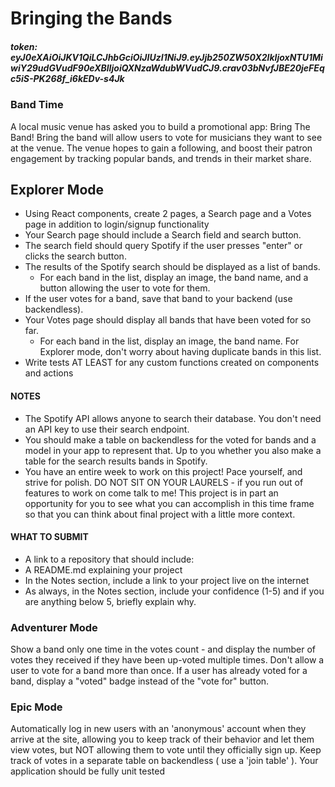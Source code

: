 # Bringing the Bands

##### token: eyJ0eXAiOiJKV1QiLCJhbGciOiJIUzI1NiJ9.eyJjb250ZW50X2lkIjoxNTU1MiwiY29udGVudF90eXBlIjoiQXNzaWdubWVudCJ9.crav03bNvfJBE20jeFEqc5iS-PK268f_i6kEDv-s4Jk

### Band Time

A local music venue has asked you to build a promotional app: Bring The Band! Bring the band will allow users to vote for musicians they want to see at the venue. The venue hopes to gain a following, and boost their patron engagement by tracking popular bands, and trends in their market share.

## Explorer Mode

* Using React components, create 2 pages, a Search page and a Votes page in addition to login/signup functionality
* Your Search page should include a Search field and search button.
* The search field should query Spotify if the user presses "enter" or clicks the search button.
* The results of the Spotify search should be displayed as a list of bands.
  * For each band in the list, display an image, the band name, and a button allowing the user to vote for them.
* If the user votes for a band, save that band to your backend (use backendless).
* Your Votes page should display all bands that have been voted for so far.
  * For each band in the list, display an image, the band name. For Explorer mode, don't worry about having duplicate bands in this list.
* Write tests AT LEAST for any custom functions created on components and actions

#### NOTES
* The Spotify API allows anyone to search their database. You don't need an API key to use their search endpoint.
* You should make a table on backendless for the voted for bands and a model in your app to represent that. Up to you whether you also make a table for the search results bands in Spotify.
* You have an entire week to work on this project! Pace yourself, and strive for polish. DO NOT SIT ON YOUR LAURELS - if you run out of features to work on come talk to me! This project is in part an opportunity for you to see what you can accomplish in this time frame so that you can think about final project with a little more context.

#### WHAT TO SUBMIT
* A link to a repository that should include:
* A README.md explaining your project
* In the Notes section, include a link to your project live on the internet
* As always, in the Notes section, include your confidence (1-5) and if you are anything below 5, briefly explain why.


### Adventurer Mode

Show a band only one time in the votes count - and display the number of votes they received if they have been up-voted multiple times.
Don't allow a user to vote for a band more than once.
If a user has already voted for a band, display a "voted" badge instead of the "vote for" button.

### Epic Mode

Automatically log in new users with an 'anonymous' account when they arrive at the site, allowing you to keep track of their behavior and let them view votes, but NOT allowing them to vote until they officially sign up.
Keep track of votes in a separate table on backendless ( use a 'join table' ).
Your application should be fully unit tested
